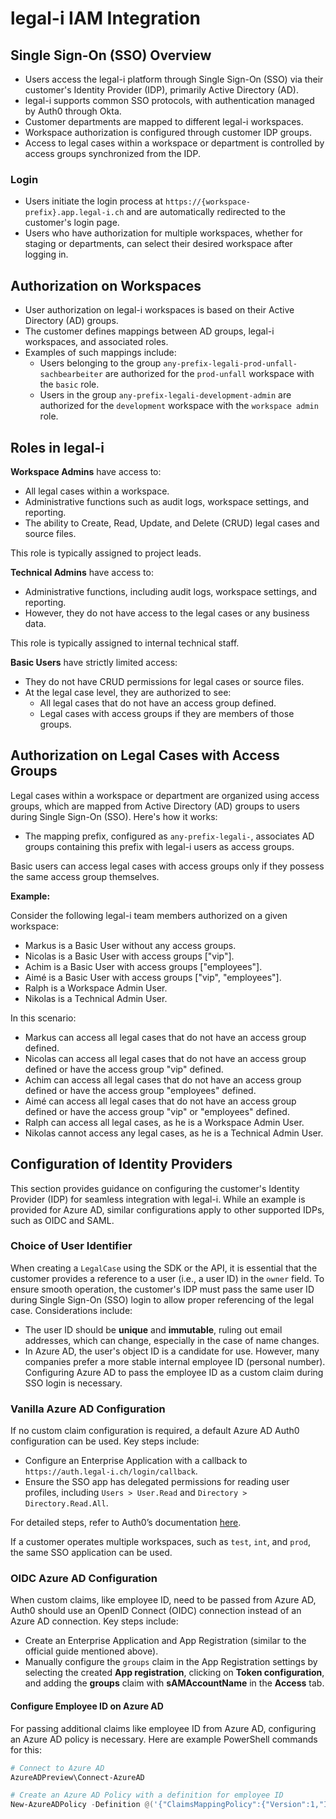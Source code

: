 # legal-i IAM Integration

## Single Sign-On (SSO) Overview

- Users access the legal-i platform through Single Sign-On (SSO) via their customer's Identity Provider (IDP), primarily Active Directory (AD).
- legal-i supports common SSO protocols, with authentication managed by Auth0 through Okta.
- Customer departments are mapped to different legal-i workspaces.
- Workspace authorization is configured through customer IDP groups.
- Access to legal cases within a workspace or department is controlled by access groups synchronized from the IDP.

### Login

- Users initiate the login process at `https://{workspace-prefix}.app.legal-i.ch` and are automatically redirected to the customer's login page.
- Users who have authorization for multiple workspaces, whether for staging or departments, can select their desired workspace after logging in.

## Authorization on Workspaces

- User authorization on legal-i workspaces is based on their Active Directory (AD) groups.
- The customer defines mappings between AD groups, legal-i workspaces, and associated roles.
- Examples of such mappings include:
  - Users belonging to the group `any-prefix-legali-prod-unfall-sachbearbeiter` are authorized for the `prod-unfall` workspace with the `basic` role.
  - Users in the group `any-prefix-legali-development-admin` are authorized for the `development` workspace with the `workspace admin` role.

## Roles in legal-i

**Workspace Admins** have access to:

- All legal cases within a workspace.
- Administrative functions such as audit logs, workspace settings, and reporting.
- The ability to Create, Read, Update, and Delete (CRUD) legal cases and source files.

This role is typically assigned to project leads.

**Technical Admins** have access to:

- Administrative functions, including audit logs, workspace settings, and reporting.
- However, they do not have access to the legal cases or any business data.

This role is typically assigned to internal technical staff.

**Basic Users** have strictly limited access:

- They do not have CRUD permissions for legal cases or source files.
- At the legal case level, they are authorized to see:
  - All legal cases that do not have an access group defined.
  - Legal cases with access groups if they are members of those groups.

## Authorization on Legal Cases with Access Groups

Legal cases within a workspace or department are organized using access groups, which are mapped from Active Directory (AD) groups to users during Single Sign-On (SSO). Here's how it works:

- The mapping prefix, configured as `any-prefix-legali-`, associates AD groups containing this prefix with legal-i users as access groups.

Basic users can access legal cases with access groups only if they possess the same access group themselves.

**Example:**

Consider the following legal-i team members authorized on a given workspace:

- Markus is a Basic User without any access groups.
- Nicolas is a Basic User with access groups ["vip"].
- Achim is a Basic User with access groups ["employees"].
- Aimé is a Basic User with access groups ["vip", "employees"].
- Ralph is a Workspace Admin User.
- Nikolas is a Technical Admin User.

In this scenario:

- Markus can access all legal cases that do not have an access group defined.
- Nicolas can access all legal cases that do not have an access group defined or have the access group "vip" defined.
- Achim can access all legal cases that do not have an access group defined or have the access group "employees" defined.
- Aimé can access all legal cases that do not have an access group defined or have the access group "vip" or "employees" defined.
- Ralph can access all legal cases, as he is a Workspace Admin User.
- Nikolas cannot access any legal cases, as he is a Technical Admin User.

## Configuration of Identity Providers

This section provides guidance on configuring the customer's Identity Provider (IDP) for seamless integration with legal-i. While an example is provided for Azure AD, similar configurations apply to other supported IDPs, such as OIDC and SAML.

### Choice of User Identifier

When creating a `LegalCase` using the SDK or the API, it is essential that the customer provides a reference to a user (i.e., a user ID) in the `owner` field. To ensure smooth operation, the customer's IDP must pass the same user ID during Single Sign-On (SSO) login to allow proper referencing of the legal case. Considerations include:

- The user ID should be **unique** and **immutable**, ruling out email addresses, which can change, especially in the case of name changes.
- In Azure AD, the user's object ID is a candidate for use. However, many companies prefer a more stable internal employee ID (personal number). Configuring Azure AD to pass the employee ID as a custom claim during SSO login is necessary.

### Vanilla Azure AD Configuration

If no custom claim configuration is required, a default Azure AD Auth0 configuration can be used. Key steps include:

- Configure an Enterprise Application with a callback to `https://auth.legal-i.ch/login/callback`.
- Ensure the SSO app has delegated permissions for reading user profiles, including `Users > User.Read` and `Directory > Directory.Read.All`.

For detailed steps, refer to Auth0’s documentation [here](https://auth0.com/docs/authenticate/identity-providers/enterprise-identity-providers/azure-active-directory/v2).

If a customer operates multiple workspaces, such as `test`, `int`, and `prod`, the same SSO application can be used.

### OIDC Azure AD Configuration

When custom claims, like employee ID, need to be passed from Azure AD, Auth0 should use an OpenID Connect (OIDC) connection instead of an Azure AD connection. Key steps include:

- Create an Enterprise Application and App Registration (similar to the official guide mentioned above).
- Manually configure the `groups` claim in the App Registration settings by selecting the created **App registration**, clicking on **Token configuration**, and adding the **groups** claim with **sAMAccountName** in the **Access** tab.

#### Configure Employee ID on Azure AD

For passing additional claims like employee ID from Azure AD, configuring an Azure AD policy is necessary. Here are example PowerShell commands for this:

```powershell
# Connect to Azure AD
AzureADPreview\Connect-AzureAD

# Create an Azure AD Policy with a definition for employee ID
New-AzureADPolicy -Definition @('{"ClaimsMappingPolicy":{"Version":1,"IncludeBasicClaimSet":"true", "ClaimsSchema": [{"Source":"user","ID":"employeeid","SamlClaimType":"http://schemas.xmlsoap.org/ws/2005/05/identity/claims/name","JwtClaimType":"employeeid"}]}}')
